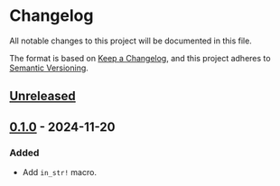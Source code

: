 # Changelog

All notable changes to this project will be documented in this file.

The format is based on [Keep a Changelog](https://keepachangelog.com/en/1.1.0/),
and this project adheres to [Semantic Versioning](https://semver.org/spec/v2.0.0.html).

## [Unreleased]

## [0.1.0] - 2024-11-20

### Added

- Add `in_str!` macro.

[unreleased]: https://github.com/DiscreteTom/in_str/compare/v0.1.0...HEAD
[0.1.0]: https://github.com/DiscreteTom/in_str/releases/tag/v0.1.0

